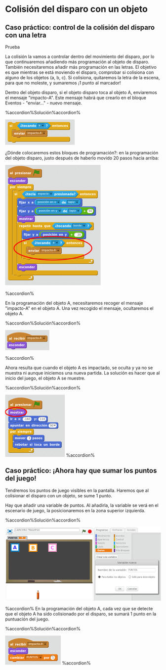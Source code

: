 
# Colisión del disparo con un objeto

## Caso práctico: control de la colisión del disparo con una letra

Prueba

La colisión la vamos a controlar dentro del movimiento del disparo, por lo que continuaremos añadiendo más programación al objeto de disparo. También necesitaremos añadir más programación en las letras. El objetivo es que mientras se está moviendo el disparo, comprobar si colisiona con alguno de los objetos (a, b, c). Si colisiona, quitaremos la letra de la escena, para que no moleste, y sumaremos ¡1 punto al marcador!

Dentro del objeto disparo, si el objeto disparo toca al objeto A, enviaremos el mensaje "impacto-A". Este mensaje habrá que crearlo en el bloque Eventos - "enviar..." - nuevo mensaje.



%accordion%Solución%accordion%



![](img/Seleccion_027.png)

¿Dónde colocaremos estos bloques de programación?: en la programación del objeto disparo, justo después de haberlo movido 20 pasos hacia arriba:

![](img/Seleccion_028.png)

%accordion%

En la programación del objeto A, necesitaremos recoger el mensaje "impacto-A" en el objeto A. Una vez recogido el mensaje, ocultaremos el objeto A.



%accordion%Solución%accordion%

![](img/Seleccion_029.png)

%accordion%

Ahora resulta que cuando el objeto A es impactado, se oculta y ya no se muestra ni aunque iniciemos una nueva partida. La solución es hacer que al inicio del juego, el objeto A se muestre.

%accordion%Solución%accordion%

![](img/Seleccion_047.png)
%accordion%
## Caso práctico: ¡Ahora hay que sumar los puntos del juego!

Tendremos los puntos de juego visibles en la pantalla. Haremos que al colisionar el disparo con un objeto, se sume 1 punto. 

Hay que añadir una variable de puntos. Al añadirla, la variable se verá en el escenario de juego, la posicionaremos en la zona superior izquierda.

%accordion%Solución%accordion%

![](img/Seleccion_041.png)

%accordion%
En la programación del objeto A, cada vez que se detecte que el objeto A ha sido colisionado por el disparo, se sumará 1 punto en la puntuación del juego.



%accordion%Solución%accordion%

![](img/Seleccion_036.png)
%accordion%